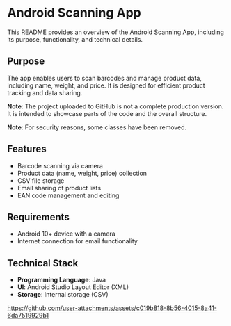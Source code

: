 # Android Scanning App

This README provides an overview of the Android Scanning App, including its purpose, functionality, and technical details.

## Purpose
The app enables users to scan barcodes and manage product data, including name, weight, and price. It is designed for efficient product tracking and data sharing.

**Note**: The project uploaded to GitHub is not a complete production version. It is intended to showcase parts of the code and the overall structure.

**Note**: For security reasons, some classes have been removed.

## Features
- Barcode scanning via camera
- Product data (name, weight, price) collection
- CSV file storage
- Email sharing of product lists
- EAN code management and editing

## Requirements
- Android 10+ device with a camera
- Internet connection for email functionality

## Technical Stack
- **Programming Language**: Java
- **UI**: Android Studio Layout Editor (XML)
- **Storage**: Internal storage (CSV)






https://github.com/user-attachments/assets/c019b818-8b56-4015-8a41-6da7519929b1




